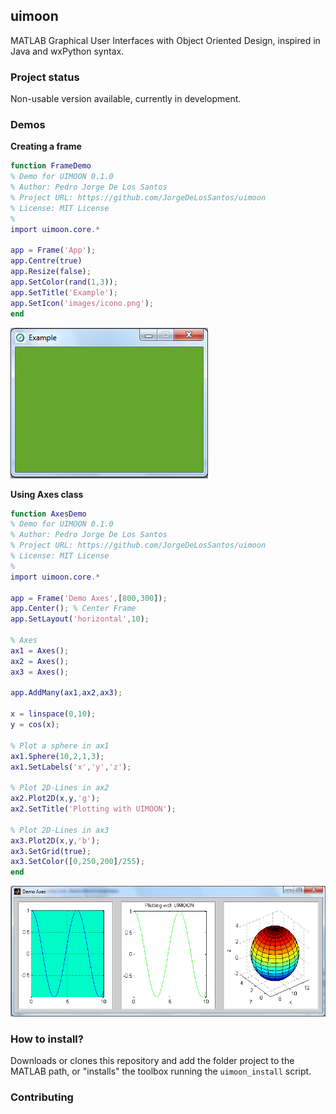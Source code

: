 ## uimoon

MATLAB Graphical User Interfaces with Object Oriented Design, inspired in Java and wxPython syntax.


### Project status

Non-usable version available, currently in development.


### Demos

**Creating a frame**

```matlab
function FrameDemo
% Demo for UIMOON 0.1.0
% Author: Pedro Jorge De Los Santos
% Project URL: https://github.com/JorgeDeLosSantos/uimoon
% License: MIT License
%
import uimoon.core.*

app = Frame('App');
app.Centre(true)
app.Resize(false);
app.SetColor(rand(1,3));
app.SetTitle('Example');
app.SetIcon('images/icono.png');
end
```

![](+examples/images/frame1.PNG)


**Using Axes class**

```matlab
function AxesDemo
% Demo for UIMOON 0.1.0
% Author: Pedro Jorge De Los Santos
% Project URL: https://github.com/JorgeDeLosSantos/uimoon
% License: MIT License
%
import uimoon.core.*

app = Frame('Demo Axes',[800,300]);
app.Center(); % Center Frame
app.SetLayout('horizontal',10);

% Axes
ax1 = Axes();
ax2 = Axes();
ax3 = Axes();

app.AddMany(ax1,ax2,ax3);

x = linspace(0,10);
y = cos(x);

% Plot a sphere in ax1
ax1.Sphere(10,2,1,3);
ax1.SetLabels('x','y','z');

% Plot 2D-Lines in ax2
ax2.Plot2D(x,y,'g');
ax2.SetTitle('Plotting with UIMOON');

% Plot 2D-Lines in ax3
ax3.Plot2D(x,y,'b');
ax3.SetGrid(true);
ax3.SetColor([0,250,200]/255);
end
```

![](+examples/images/axes1.PNG)

### How to install?

Downloads or clones this repository and add the folder project to the MATLAB path, or "installs" the 
toolbox running the `uimoon_install` script.

### Contributing
